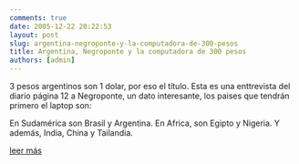 ```yaml
---
comments: true
date: 2005-12-22 20:22:53
layout: post
slug: argentina-negroponte-y-la-computadora-de-300-pesos
title: Argentina, Negroponte y la computadora de 300 pesos
authors: [admin]
---
```


3 pesos argentinos son 1 dolar, por eso el título.
Esta es una enttrevista del diario página 12 a Negroponte, un dato interesante, los paises que tendrán primero el laptop son:

En Sudamérica son Brasil y Argentina. En Africa, son Egipto y Nigeria. Y además, India, China y Tailandia.

[leer más](http://web.archive.org/web/20090426080921/http://www.pagina12.com.ar/diario/elpais/1-60657-2005-12-18.html)


